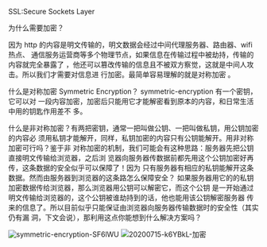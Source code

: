 SSL:Secure Sockets Layer

为什么需要加密？

因为 http 的内容是明文传输的，明文数据会经过中间代理服务器、路由器、wifi 热点、
通信服务运营商等多个物理节点，如果信息在传输过程中被劫持，传输的内容就完全暴露了
，他还可以篡改传输的信息且不被双方察觉，这就是中间人攻击。所以我们才需要对信息进
行加密。最简单容易理解的就是对称加密 。

什么是对称加密 Symmetric Encryption？ symmetric-encryption 有一个密钥，它可以对
一段内容加密，加密后只能用它才能解密看到原本的内容，和日常生活中用的钥匙作用差不
多。

什么是非对称加密？有两把密钥，通常一把叫做公钥、一把叫做私钥，用公钥加密的内容必
须用私钥才能解开，同样，私钥加密的内容只有公钥能解开。用非对称加密可行吗？鉴于非
对称加密的机制，我们可能会有这种思路：服务器先把公钥直接明文传输给浏览器，之后浏
览器向服务器传数据前都先用这个公钥加密好再传，这条数据的安全似乎可以保障了！因为
只有服务器有相应的私钥能解开这条数据。然而由服务器到浏览器的这条路怎么保障安全？
如果服务器用它的的私钥加密数据传给浏览器，那么浏览器用公钥可以解密它，而这个公钥
是一开始通过明文传输给浏览器的，这个公钥被谁劫持到的话，他也能用该公钥解密服务器
传来的信息了。所以目前似乎只能保证由浏览器向服务器传输数据时的安全性（其实仍有漏
洞，下文会说），那利用这点你能想到什么解决方案吗？

<img src='https://loremxuetengfei.oss-cn-beijing.aliyuncs.com/uPic/symmetric-encryption-SF6lWU.jpg' alt='symmetric-encryption-SF6lWU'/>
<!-- image size 1233*502 -->

<img src='https://loremxuetengfei.oss-cn-beijing.aliyuncs.com/20200715-k6YBkL-加密.jpg' alt='20200715-k6YBkL-加密'/>
